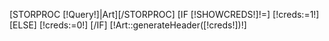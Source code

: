 [STORPROC [!Query!]|Art][/STORPROC]
[IF [!SHOWCREDS!]!=]
    [!creds:=1!]
[ELSE]
    [!creds:=0!]
[/IF]
[!Art::generateHeader([!creds!])!]